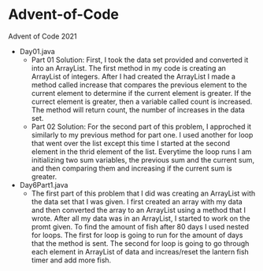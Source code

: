 # Advent-of-Code
Advent of Code 2021
* Day01.java 
  * Part 01 Solution: First, I took the data set provided and converted it into an ArrayList. The first method in my code is creating an ArrayList of integers. After I had created the ArrayList I made a method called increase that compares the previous element to the current element to determine if the current element is greater. If the currect element is greater, then a variable called count is increased. The method will return count, the number of increases in the data set. 
  * Part 02 Solution: For the second part of this problem, I approched it similarly to my previous method for part one. I used another for loop that went over the list except this time I started at the second element in the thrid element of the list. Everytime the loop runs I am initializing two sum variables, the previous sum and the current sum, and then comparing them and increasing if the current sum is greater. 
* Day6Part1.java
  *  The first part of this problem that I did was creating an ArrayList with the data set that I was given. I first created an array with my data and then converted the array to an ArrayList using a method that I wrote. After all my data was in an ArrayList, I started to work on the promt given. To find the amount of fish after 80 days I used nested for loops. The first for loop is going to run for the amount of days that the method is sent. The second for loop is going to go through each element in ArrayList of data and increas/reset the lantern fish timer and add more fish.
